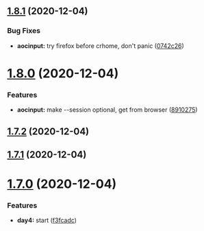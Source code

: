 ## [1.8.1](https://github.com/dds/aoc2020/compare/v1.8.0...v1.8.1) (2020-12-04)


### Bug Fixes

* **aocinput:** try firefox before crhome, don't panic ([0742c26](https://github.com/dds/aoc2020/commit/0742c2660e23803d89a0699007a9adb4e5058358))



# [1.8.0](https://github.com/dds/aoc2020/compare/v1.7.2...v1.8.0) (2020-12-04)


### Features

* **aocinput:** make --session optional, get from browser ([8910275](https://github.com/dds/aoc2020/commit/891027537151e77f4671ec66d6afcb42f9791f48))



## [1.7.2](https://github.com/dds/aoc2020/compare/v1.7.1...v1.7.2) (2020-12-04)



## [1.7.1](https://github.com/dds/aoc2020/compare/v1.7.0...v1.7.1) (2020-12-04)



# [1.7.0](https://github.com/dds/aoc2020/compare/v1.6.8...v1.7.0) (2020-12-04)


### Features

* **day4:** start ([f3fcadc](https://github.com/dds/aoc2020/commit/f3fcadcc039ee9a8d58378810bfec0281194d2b0))



